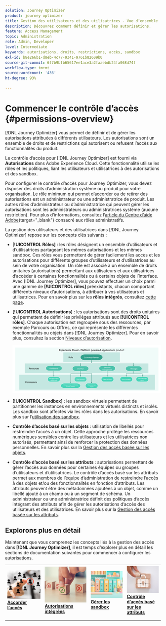 ```yaml
---
solution: Journey Optimizer
product: journey optimizer
title: Gestion des utilisateurs et des utilisatrices - Vue d’ensemble
description: Découvrez comment définir et gérer les autorisations.
feature: Access Management
topic: Administration
role: Admin, Developer
level: Intermediate
keywords: autorisations, droits, restrictions, accès, sandbox
exl-id: b8e266b1-d8eb-4c77-9341-9761b82609b0
source-git-commit: 6f7b9bfb65617ee1ace3a2faaebdb24fa068d74f
workflow-type: tm+mt
source-wordcount: '436'
ht-degree: 93%

---
```


# Commencer le contrôle d’accès {#permissions-overview}

[!DNL Journey Optimizer] vous permet de définir et de gérer les autorisations attribuées à différents utilisateurs. Les autorisations sont un ensemble de droits et de restrictions qui autorisent ou refusent l’accès aux fonctionnalités du produit.

Le contrôle d’accès pour [!DNL Journey Optimizer] est fourni via **Autorisations** dans Adobe Experience Cloud. Cette fonctionnalité utilise les rôles et les politiques, liant les utilisateurs et utilisatrices à des autorisations et des sandbox.

Pour configurer le contrôle d’accès pour Journey Optimizer, vous devez disposer des droits d’administration système ou produit pour votre organisation. Le rôle minimum qui permet d’accorder ou de retirer des autorisations est un administrateur ou une administratrice de produit. Les autres rôles d’administrateur ou d’administratrice qui peuvent gérer les autorisations sont les administrateurs ou administratrices système (aucune restriction). Pour plus d’informations, consultez l’[article du Centre d’aide Adobe](https://helpx.adobe.com/fr/enterprise/using/admin-roles.html){target="_blank"} consacré aux rôles administratifs.

<!-- A high-level workflow for gaining and assigning access permissions can be summarized as follows:

* After licensing [!DNL Journey Optimizer], an email is sent to the administrator specified during licensing.
* The administrator logs in to Adobe Admin Console and selects [!DNL Journey Optimizer] from the list of products on the overview page.
* To grant access to [!DNL Journey Optimizer], it is recommended that the administrator add users to the default product profile
* In Experience Platform Permissions, the administrator can create new roles or edit the permissions and users for any existing roles.
* When creating or editing a role, the administrator adds users to the role using the users tab, and grants permissions to these users (such as "Read Datasets" or "Manage Schemas") by editing the role's permissions. Similarly, the administrator can assign access to sandboxes using the same editing option.
* When users log in to the Journey Optimizer user interface, their access to capabilities is driven by the permissions that have been granted to them from the previous step. For example, if a user does not have the View Datasets permission, the Datasets tab in the side menu will not be visible to that user.-->


La gestion des utilisateurs et des utilisatrices dans [!DNL Journey Optimizer] repose sur les concepts clés suivants :

* **[!UICONTROL Rôles]** : les rôles désignent un ensemble d’utilisateurs et d’utilisatrices partageant les mêmes autorisations et les mêmes sandbox. Ces rôles vous permettent de gérer facilement les accès et les autorisations pour différents groupes d’utilisateurs et d’utilisatrices au sein de votre organisation. Un rôle est associé à un ensemble de droits unitaires (autorisations) permettant aux utilisateurs et aux utilisatrices d’accéder à certaines fonctionnalités ou à certains objets de l’interface.
Avec [!DNL Journey Optimizer], vous pouvez effectuer un choix parmi une gamme de **[!UICONTROL rôles]** préexistants, chacun comportant différents niveaux d’autorisations, à attribuer à vos utilisateurs et utilisatrices. Pour en savoir plus sur les **rôles intégrés**, consultez [cette page](ootb-product-profiles.md).

* **[!UICONTROL Autorisations]** : les autorisations sont des droits unitaires qui permettent de définir les privilèges attribués aux **[!UICONTROL rôles]**. Chaque autorisation est regroupée sous des ressources, par exemple Parcours ou Offres, ce qui représente les différentes fonctionnalités ou objets dans [!DNL Journey Optimizer]. Pour en savoir plus, consultez la section [Niveaux d’autorisation](high-low-permissions.md).

  ![](assets/do-not-localize/permissions_2.png)

* **[!UICONTROL Sandbox]** : les sandbox virtuels permettent de partitionner les instances en environnements virtuels distincts et isolés. Les sandbox sont affectés via les rôles dans les autorisations. En savoir plus sur l’[utilisation des sandbox](sandboxes.md).

* **Contrôle d’accès basé sur les objets** : utilisation de libellés pour restreindre l’accès à un objet. Cette approche protège les ressources numériques sensibles contre les utilisateurs et les utilisatrices non autorisés, permettant ainsi de renforcer la protection des données personnelles. En savoir plus sur la [Gestion des accès basée sur les objets](object-based-access.md).

* **Contrôle d’accès basé sur les attributs** : autorisations permettant de gérer l’accès aux données pour certaines équipes ou groupes d’utilisateurs et d’utilisatrices. Le contrôle d’accès basé sur les attributs permet aux membres de l’équipe d’administration de restreindre l’accès à des objets et/ou des fonctionnalités en fonction d’attributs. Les attributs peuvent être des métadonnées ajoutées à un objet, comme un libellé ajouté à un champ ou à un segment de schéma. Un administrateur ou une administratrice définit des politiques d’accès intégrant des attributs afin de gérer les autorisations d’accès des utilisateurs et des utilisatrices. En savoir plus sur la [Gestion des accès basée sur les attributs](attribute-based-access.md).


## Explorons plus en détail

Maintenant que vous comprenez les concepts liés à la gestion des accès dans **[!DNL Journey Optimizer]**, il est temps d’explorer plus en détail les sections de documentation suivantes pour commencer à configurer les autorisations.


<table style="table-layout:fixed"><tr style="border: 0;">
<td>
<a href="permissions.md">
<img alt="Autorisations" src="assets/do-not-localize/role.jpg">
</a>
<div>
<a href="permissions.md"><strong>Accorder l’accès</strong></a>
</div>
<p>
</td>
<td>
<a href="ootb-permissions.md">
<img alt="Autorisations intégrées" src="assets/do-not-localize/select.jpg">
</a>
<div>
<a href="ootb-permissions.md"><strong>Autorisations intégrées</strong></a>
</div>
<p>
</td>
<td>
<a href="sandboxes.md">
<img alt="gérer les sandbox" src="assets/do-not-localize/sandboxes.jpg">
</a>
<div>
<a href="sandboxes.md"><strong>Gérer les sandbox</strong></a>
</div>
<p></td>
<td>
<a href="attribute-based-access.md">
<img alt="Contrôle d’accès basé sur les attributs" src="assets/do-not-localize/data-access.jpeg">
</a>
<div>
<a href="attribute-based-access.md"><strong>Contrôle d’accès basé sur les attributs</strong></a>
</div>
<p>
</td>
</tr></table>